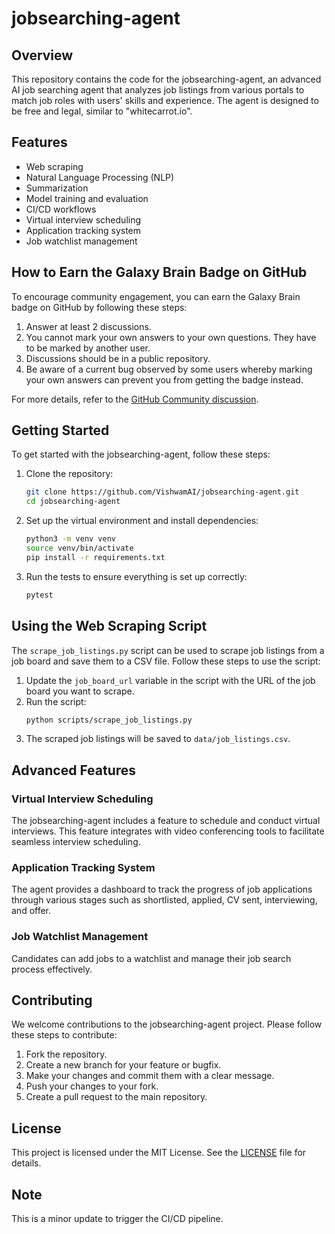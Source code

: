 # jobsearching-agent

## Overview

This repository contains the code for the jobsearching-agent, an advanced AI job searching agent that analyzes job listings from various portals to match job roles with users' skills and experience. The agent is designed to be free and legal, similar to "whitecarrot.io".

## Features

- Web scraping
- Natural Language Processing (NLP)
- Summarization
- Model training and evaluation
- CI/CD workflows
- Virtual interview scheduling
- Application tracking system
- Job watchlist management

## How to Earn the Galaxy Brain Badge on GitHub

To encourage community engagement, you can earn the Galaxy Brain badge on GitHub by following these steps:

1. Answer at least 2 discussions.
2. You cannot mark your own answers to your own questions. They have to be marked by another user.
3. Discussions should be in a public repository.
4. Be aware of a current bug observed by some users whereby marking your own answers can prevent you from getting the badge instead.

For more details, refer to the [GitHub Community discussion](https://github.com/orgs/community/discussions/18293).

## Getting Started

To get started with the jobsearching-agent, follow these steps:

1. Clone the repository:
   ```bash
   git clone https://github.com/VishwamAI/jobsearching-agent.git
   cd jobsearching-agent
   ```

2. Set up the virtual environment and install dependencies:
   ```bash
   python3 -m venv venv
   source venv/bin/activate
   pip install -r requirements.txt
   ```

3. Run the tests to ensure everything is set up correctly:
   ```bash
   pytest
   ```

## Using the Web Scraping Script

The `scrape_job_listings.py` script can be used to scrape job listings from a job board and save them to a CSV file. Follow these steps to use the script:

1. Update the `job_board_url` variable in the script with the URL of the job board you want to scrape.
2. Run the script:
   ```bash
   python scripts/scrape_job_listings.py
   ```
3. The scraped job listings will be saved to `data/job_listings.csv`.

## Advanced Features

### Virtual Interview Scheduling

The jobsearching-agent includes a feature to schedule and conduct virtual interviews. This feature integrates with video conferencing tools to facilitate seamless interview scheduling.

### Application Tracking System

The agent provides a dashboard to track the progress of job applications through various stages such as shortlisted, applied, CV sent, interviewing, and offer.

### Job Watchlist Management

Candidates can add jobs to a watchlist and manage their job search process effectively.

## Contributing

We welcome contributions to the jobsearching-agent project. Please follow these steps to contribute:

1. Fork the repository.
2. Create a new branch for your feature or bugfix.
3. Make your changes and commit them with a clear message.
4. Push your changes to your fork.
5. Create a pull request to the main repository.

## License

This project is licensed under the MIT License. See the [LICENSE](LICENSE) file for details.

## Note

This is a minor update to trigger the CI/CD pipeline.
